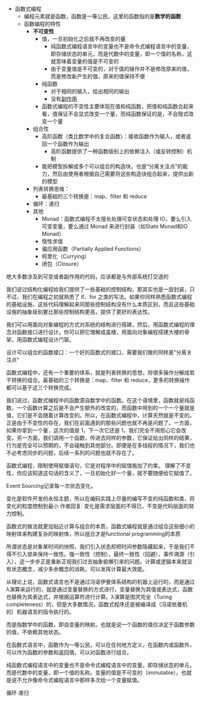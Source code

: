 - 函数式编程
  - 编程元素就是函数，函数是一等公民，这里的函数指的是**数学的函数**
  - 函数编程的特性
    - **不可变性**
      - 值，一旦初始化之后就不再改变的量
        - 纯函数式编程语言中的变量也不是命令式编程语言中的变量，即存储状态的单元，而是代数中的变量，即一个值的名称，这就意味着变量的值是不可变的
        - 由于变量值是不可变的，对于值的操作并不是修改原来的值，而是修改新产生的值，原来的值保持不便
      - 纯函数
        - 对于相同的输入，给出相同的输出
        - 没有[副作用](https://zh.m.wikipedia.org/zh-cn/%E5%89%AF%E4%BD%9C%E7%94%A8_(%E8%AE%A1%E7%AE%97%E6%9C%BA%E7%A7%91%E5%AD%A6))
      - 函数式编程的不变性主要体现在值和纯函数，把值和纯函数合起来看，值保证不会显式改变一个量，而纯函数保证的是，不会隐式改变一个量
    - 组合性
      - 高阶函数（类比数学中的复合函数）：接收函数作为输入，或者返回一个函数作为输出
        - 高阶函数提供了一种函数级别上的依赖注入（或反转控制）机制
      - 能把模型拆解成多个可以组合的构造块，也是“分离关注点”的能力，然后由使用者根据自己需要将这些构造块组合起来，提供出新的模型
    - 列表转换思维：
      - 最基础的三个转换是：map、filter 和 reduce
    - 循环：递归
    - 其他
      - Monad：函数式编程不太擅长处理可变状态和处理 IO，要么引入可变变量，要么通过 Monad 来进行封装（如State Monad和IO Monad）
      - 惰性求值
      - 偏应用函数（Partially Applied Functions）
      - 柯里化（Currying）
      - 闭包（Closure）

绝大多数涉及到可变或者副作用的代码，应该都是与外部系统打交道的


我们说过结构化编程给我们提供了一些基础的控制结构，那其实也是一层封装，只不过，我们在编程之初就熟悉了 if、for 之类的写法。如果你同样熟悉函数式编程的基础设施，这些代码理解起来同那些控制结构没有什么本质区别，而且这些基础设施的抽象级别要比那些控制结构更高，提供了更好的表达性。


我们可以用面向对象编程的方式对系统的结构进行搭建，然后，用函数式编程的理念对函数接口进行设计。你可以把它理解成盖楼，用面向对象编程搭建大楼的骨架，用函数式编程设计门窗。

设计可以组合的函数接口：一个好的函数式的接口，需要我们做的同样是“分离关注点”

函数式编程中，还有一个重要的体系，就是列表转换的思想，将很多操作分解成若干转换的组合。最基础的三个转换是：map、filter 和 reduce，更多的转换操作都可以基于这三个转换完成。



我们说过，函数式编程中的函数源自数学中的函数。在这个语境里，函数就是纯函数，一个函数计算之后是不会产生额外的改变的，而函数中用到的一个一个量就是值，它们是不会随着计算改变的。所以，在函数式编程中，计算天然就是不变的。
正是由于不变性的存在，我们在前面遇到的那些问题也就不再是问题了。一方面，如果你拿到一个量，这次的值是 1，下一次它还是 1，我们完全不用担心它会改变。另一方面，我们调用一个函数，传进去同样的参数，它保证给出同样的结果，行为是完全可以预期的，不会碰触到其他部分。即便是在多线程的情况下，我们也不必考虑同步的问题，后续一系列的问题也就不存在了。


函数式编程，限制使用赋值语句，它是对程序中的赋值施加了约束。
理解了不变性，你应该知道这句话的含义了，一旦初始化好一个量，就不要随便给它赋值了。



Event Sourcing记录每一次状态变化。



变化是软件开发的永恒主题，所以在编码实践上尽量的编写不变的纯函数和类，将变化的粒度控制到最小
作者回复: 变化是需求层面的不得已，不变是代码层面的努力控制。




函数式的做法就更加贴近计算与组合的本质，函数式编程就是通过组合这些细小的映射体来构建复杂的映射体，所以组合才是functional programming的本质







所谓状态是对象某时间的快照，我们引入状态却把时间参数隐藏起来，于是我们不得不引入锁来保持一致性。强一致性（控制），最终一致性（回避），事件溯源（引入），这一步步正是重新正视我们过去抽象偷懒引来的问题。计算或逻辑本来就没有状态概念，减少多余概念的消耗，可以发挥计算最大效能。







从理论上说，函数式语言也不是通过冯诺伊曼体系结构的机器上运行的，而是通过λ演算来运行的，就是通过变量替换的方式进行，变量替换为其值或表达式，函数也替换为其表达式，并根据运算符进行计算。λ演算是图灵完全（Turing completeness）的，但是大多数情况，函数式程序还是被编译成（冯诺依曼机的）机器语言的指令执行的。


而是指数学中的函数，即自变量的映射。也就是说一个函数的值仅决定于函数参数的值，不依赖其他状态。


在函数式语言中，函数作为一等公民，可以在任何地方定义，在函数内或函数外，可以作为函数的参数和返回值，可以对函数进行组合。


纯函数式编程语言中的变量也不是命令式编程语言中的变量，即存储状态的单元，而是代数中的变量，即一个值的名称。变量的值是不可变的（immutable），也就是说不允许像命令式编程语言中那样多次给一个变量赋值。

循环 递归
